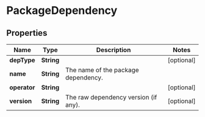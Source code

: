 
# PackageDependency

## Properties
Name | Type | Description | Notes
------------ | ------------- | ------------- | -------------
**depType** | **String** |  |  [optional]
**name** | **String** | The name of the package dependency. | 
**operator** | **String** |  |  [optional]
**version** | **String** | The raw dependency version (if any). |  [optional]



